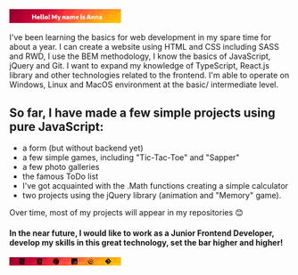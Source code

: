 <img src="https://github.com/90AnnaG/90AnnaG/blob/master/hello.png" alt="hello" style="max-width: 200px" />

I've been learning the basics for web development in my spare time for about a year. I can create a website using HTML and CSS including SASS and RWD, I use the BEM methodology, I know the basics of JavaScript, jQuery and Git. I want to expand my knowledge of TypeScript, React.js library and other technologies related to the frontend. I'm able to operate on Windows, Linux and MacOS environment at the basic/ intermediate level.

 ## So far, I have made a few simple projects using pure JavaScript:
 - a form (but without backend yet)
 - a few simple games, including "Tic-Tac-Toe" and "Sapper"
 - a few photo galleries
 - the famous ToDo list
 - I've got acquainted with the .Math functions creating a simple calculator
 - two projects using the jQuery library (animation and "Memory" game).

 Over time, most of my projects will appear in my repositories  :blush:

#### In the near future, I would like to work as a Junior Frontend Developer, develop my skills in this great technology, set the bar higher and higher!

<img src="https://github.com/90AnnaG/90AnnaG/blob/master/technology.png" alt="hello" style="max-width: 200px" />